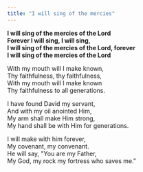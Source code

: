 ```yaml
---
title: "I will sing of the mercies"
---
```


**I will sing of the mercies of the Lord   
Forever I will sing, I will sing,   
I will sing of the mercies of the Lord, forever   
I will sing of the mercies of the Lord**

With my mouth will I make known,   
Thy faithfulness, thy faithfulness,   
With my mouth will I make known   
Thy faithfulness to all generations.

I have found David my servant,   
And with my oil anointed Him,   
My arm shall make Him strong,   
My hand shall be with Him for generations.

I will make with him forever,   
My covenant, my convenant.   
He will say, "You are my Father,   
My God, my rock my fortress who saves me."
